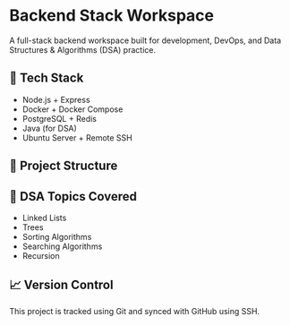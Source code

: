 # Backend Stack Workspace

A full-stack backend workspace built for development, DevOps, and Data Structures & Algorithms (DSA) practice.

## 🔧 Tech Stack

- Node.js + Express
- Docker + Docker Compose
- PostgreSQL + Redis
- Java (for DSA)
- Ubuntu Server + Remote SSH

## 📂 Project Structure


## 🧠 DSA Topics Covered

- Linked Lists
- Trees
- Sorting Algorithms
- Searching Algorithms
- Recursion

## 📈 Version Control

This project is tracked using Git and synced with GitHub using SSH.


